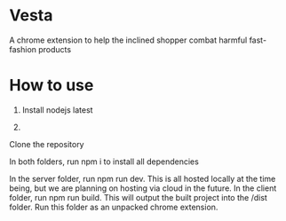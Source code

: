 # Vesta

A chrome extension to help the inclined shopper combat harmful fast-fashion products

# How to use

1. Install nodejs latest

2.

Clone the repository

In both folders, run npm i to install all dependencies

In the server folder, run npm run dev. This is all hosted locally at the time being, but we are planning on hosting via cloud in the future.
In the client folder, run npm run build. This will output the built project into the /dist folder. Run this folder as an unpacked chrome extension.
